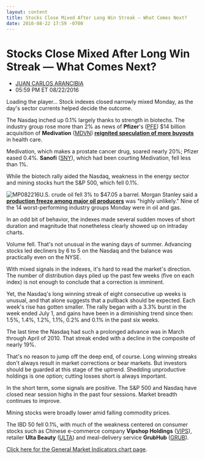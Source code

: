 ```yaml
---
layout: content
title: Stocks Close Mixed After Long Win Streak — What Comes Next?
date: 2016-08-22 17:59 -0700
---
```



Stocks Close Mixed After Long Win Streak — What Comes Next?
============================================================




* [JUAN CARLOS ARANCIBIA](https://www.investors.com/author/arancibiaj/ "Posts by JUAN CARLOS ARANCIBIA")
* 05:59 PM ET 08/22/2016




Loading the player...
Stock indexes closed narrowly mixed Monday, as the day's sector currents helped decide the outcome.


The Nasdaq inched up 0.1% largely thanks to strength in biotechs. The industry group rose more than 2% as news of **Pfizer**'s ([PFE](https://research.investors.com/quote.aspx?symbol=PFE)) $14 billion acquisition of **Medivation** ([MDVN](https://research.investors.com/quote.aspx?symbol=MDVN)) **[reignited speculation of more buyouts](https://www.investors.com/news/technology/pfizer-medivation-deal-reignites-biotech-buyout-speculation/)** in health care.


Medivation, which makes a prostate cancer drug, soared nearly 20%; Pfizer eased 0.4%. **Sanofi** ([SNY](https://research.investors.com/quote.aspx?symbol=SNY)), which had been courting Medivation, fell less than 1%.


While the biotech rally aided the Nasdaq, weakness in the energy sector and mining stocks hurt the S&P 500, which fell 0.1%.


![MP082216](https://www.investors.com/wp-content/uploads/2016/08/MP082216-181x300.jpg)U.S. crude oil fell 3% to $47.05 a barrel. Morgan Stanley said a **[production freeze among major oil producers](https://www.investors.com/news/four-reasons-why-an-opec-production-freeze-is-highly-unlikely/)** was "highly unlikely." Nine of the 14 worst-performing industry groups Monday were in oil and gas.


In an odd bit of behavior, the indexes made several sudden moves of short duration and magnitude that nonetheless clearly showed up on intraday charts.


Volume fell. That's not unusual in the waning days of summer. Advancing stocks led decliners by 6 to 5 on the Nasdaq and the balance was practically even on the NYSE.


With mixed signals in the indexes, it's hard to read the market's direction. The number of distribution days piled up the past few weeks (five on each index) is not enough to conclude that a correction is imminent.


Yet, the Nasdaq's long winning streak of eight consecutive up weeks is unusual, and that alone suggests that a pullback should be expected. Each week's rise has gotten smaller. The rally began with a 3.3% burst in the week ended July 1, and gains have been in a diminishing trend since then: 1.5%, 1.4%, 1.2%, 1.1%, 0.2% and 0.1% in the past six weeks.


The last time the Nasdaq had such a prolonged advance was in March through April of 2010. That streak ended with a decline in the composite of nearly 19%.


That's no reason to jump off the deep end, of course. Long winning streaks don't always result in market corrections or bear markets. But investors should be guarded at this stage of the uptrend. Shedding unproductive holdings is one option; cutting losses short is always important.


In the short term, some signals are positive. The S&P 500 and Nasdaq have closed near session highs in the past four sessions. Market breadth continues to improve.


Mining stocks were broadly lower amid falling commodity prices.


The IBD 50 fell 0.1%, with much of the weakness centered on consumer stocks such as Chinese e-commerce company **Vipshop Holdings** ([VIPS](https://research.investors.com/quote.aspx?symbol=VIPS)), retailer **Ulta Beauty** ([ULTA](https://research.investors.com/quote.aspx?symbol=ULTA)) and meal-delivery service **GrubHub** ([GRUB](https://research.investors.com/quote.aspx?symbol=GRUB)).


[Click here for the General Market Indicators chart page](https://www.investors.com/wp-content/uploads/2016/08/IBD2208153111GMI.pdf).




